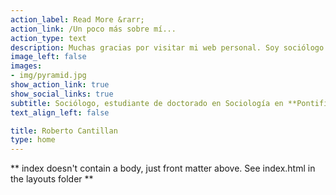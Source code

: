 ```yaml
---
action_label: Read More &rarr;
action_link: /Un poco más sobre mí...
action_type: text
description: Muchas gracias por visitar mi web personal. Soy sociólogo y científico en formación. Mi investigcación doctoral esta enfocada en estudiar la configuración de las desigualdades socio-políticas en Chile durante los útlimos diez años. Con una perspectiva estructural y de redes, me inetersa analizar  los sesgos que establecen los mecanismos de la *homofilia* y de la *consolidación* en la formación de pautas de interacción individuales y grupales. Para esto uso los datos del Estudio Longitudinal Social de Chile (ELSOC), en específico, los instrumentos que miden redes personales y comportamiento voluntario-asociativo. Me interesan las técnicas de análisis de redes sociales, los modelos estadísticos para redes egocentradas, el análisis multinivel y longitudinal y los datos de opinión pública. Por ahora, este espacio funciona como un repositorio de mi trabajo académico y profesional. También, espero compartir reflexiones teóricas y metodológicas, así como códigos reproducibles de análisis estadísticos (principalmente R)
image_left: false
images:
- img/pyramid.jpg
show_action_link: true
show_social_links: true
subtitle: Sociólogo, estudiante de doctorado en Sociología en **Pontificia Universidad Católica de Chile (pUC)**. 
text_align_left: false

title: Roberto Cantillan
type: home
---
```


** index doesn't contain a body, just front matter above.
See index.html in the layouts folder **
